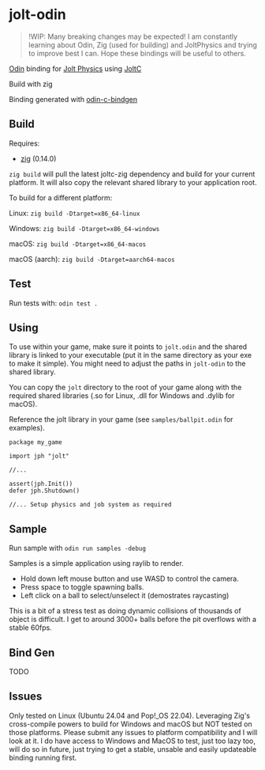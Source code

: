 # jolt-odin

> !WIP: Many breaking changes may be expected! I am constantly learning about Odin, Zig (used for building) and JoltPhysics and trying to improve best I can. Hope these bindings will be useful to others.

[Odin](https://odin-lang.org/:) binding for [Jolt Physics](https://github.com/jrouwe/JoltPhysics) using [JoltC](https://github.com/amerkoleci/joltc)

Build with zig

Binding generated with [odin-c-bindgen](https://github.com/karl-zylinski/odin-c-bindgen)

## Build
Requires:
- [zig](https://ziglang.org/) (0.14.0)

`zig build` will pull the latest joltc-zig dependency and build for your current platform. It will also copy the relevant shared library to your application root.

To build for a different platform:

Linux: `zig build -Dtarget=x86_64-linux`

Windows: `zig build -Dtarget=x86_64-windows`

macOS: `zig build -Dtarget=x86_64-macos`

macOS (aarch): `zig build -Dtarget=aarch64-macos`

## Test
Run tests with: `odin test .`

## Using
To use within your game, make sure it points to `jolt.odin` and the shared library is linked to your executable (put it in the same directory as your exe to make it simple). You might need to adjust the paths in `jolt-odin` to the shared library.

You can copy the `jolt` directory to the root of your game along with the required shared libraries (.so for Linux, .dll for Windows and .dylib for macOS).

Reference the jolt library in your game (see `samples/ballpit.odin` for examples).

```
package my_game

import jph "jolt"

//...

assert(jph.Init())
defer jph.Shutdown()

//... Setup physics and job system as required
```

## Sample
Run sample with `odin run samples -debug`

Samples is a simple application using raylib to render.
- Hold down left mouse button and use WASD to control the camera.
- Press space to toggle spawning balls.
- Left click on a ball to select/unselect it (demostrates raycasting)

This is a bit of a stress test as doing dynamic collisions of thousands of object is difficult. I get to around 3000+ balls before the pit overflows with a stable 60fps.

## Bind Gen
TODO

## Issues
Only tested on Linux (Ubuntu 24.04 and Pop!_OS 22.04).
Leveraging Zig's cross-compile powers to build for Windows and macOS but NOT tested on those platforms.
Please submit any issues to platform compatibility and I will look at it. I do have access to Windows and MacOS to test, just too lazy too, will do so in future, just trying to get a stable, unsable and easily updateable binding running first.
